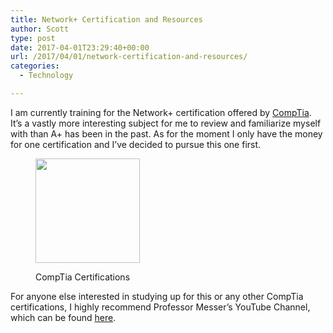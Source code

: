 ```yaml
---
title: Network+ Certification and Resources
author: Scott
type: post
date: 2017-04-01T23:29:40+00:00
url: /2017/04/01/network-certification-and-resources/
categories:
  - Technology

---
```

I am currently training for the Network+ certification offered by [CompTia][1]. It&#8217;s a vastly more interesting subject for me to review and familiarize myself with than A+ has been in the past. As for the moment I only have the money for one certification and I&#8217;ve decided to pursue this one first.<figure style="width: 167px" class="wp-caption aligncenter">

[<img src="https://i2.wp.com/www.comptia.org/images/default-source/siteimages/comptia_logo_white.png?resize=167%2C167&#038;ssl=1" alt="" width="167" height="167" data-recalc-dims="1" />][2]<figcaption class="wp-caption-text">CompTia Certifications</figcaption></figure> 

For anyone else interested in studying up for this or any other CompTia certifications, I highly recommend Professor Messer&#8217;s YouTube Channel, which can be found [here][3].

 [1]: https://www.comptia.org/
 [2]: https://certification.comptia.org/
 [3]: https://www.youtube.com/user/professormesser
